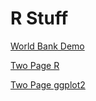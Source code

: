 # R Stuff

[World Bank Demo](https://agrogan1.github.io/R/wbdemo/)

[Two Page R](./two-page-R/two-page-R.pdf)

[Two Page ggplot2](./two-page-ggplot2/two-page-ggplot2.pdf)
